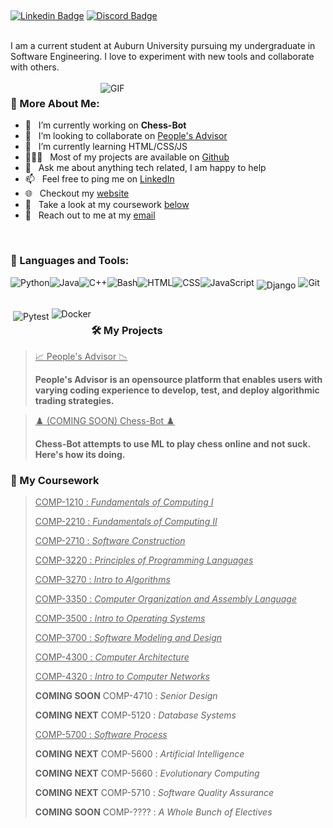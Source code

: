 ![Personal Site](./dark-mode.png#gh-dark-mode-only|href=https://willhumphlett.com)
![Personal Site](./light-mode.png#gh-light-mode-only|href=https://willhumphlett.com)

[![Linkedin Badge](https://img.shields.io/badge/LinkedIn-0077B5?style=for-the-badge&logo=linkedin&logoColor=white)](https://www.linkedin.com/in/WillHumphlett/)
[![Discord Badge](https://img.shields.io/badge/Discord-7289DA?style=for-the-badge&logo=discord&logoColor=white)](https://discordapp.com/users/yotta#4099/)

<br/>
I am a current student at Auburn University pursuing my undergraduate in Software Engineering. I love to experiment with new tools and collaborate with others. 
<br/>
<br/>

<img align="right" alt="GIF" src="https://media.giphy.com/media/SWoSkN6DxTszqIKEqv/giphy.gif" width="360px"/>
  
### 🧐 More About Me:

- 🔭 &nbsp; I’m currently working on **Chess-Bot**
- 🤝 &nbsp; I’m looking to collaborate on [People's Advisor](https://github.com/wumphlett/Peoples-Advisor)
- 🌱 &nbsp; I’m currently learning HTML/CSS/JS  
- 👨🏻‍💻 &nbsp; Most of my projects are available on [Github](https://github.com/wumphlett?tab=repositories)
- 💬 &nbsp; Ask me about anything tech related, I am happy to help  
- 📫 &nbsp; Feel free to ping me on [LinkedIn](https://www.linkedin.com/in/WillHumphlett/)
- 🌐 &nbsp; Checkout my [website](https://willhumphlett.com/)
- 🏫 &nbsp; Take a look at my coursework [below](https://github.com/wumphlett#-my-coursework)
- 📧️ &nbsp; Reach out to me at my [email](mailto:will@humphlett.net)

<br>

### 🔨 Languages and Tools:
<a href="https://www.python.org" target="_blank"><img align="left" alt="Python" height="42px" src="https://raw.githubusercontent.com/rahul-jha98/github_readme_icons/main/language_and_tools/square/python/python.svg"></a>
<a href="https://www.java.com" target="_blank"><img align="left" alt="Java" height="42px" src="https://raw.githubusercontent.com/rahul-jha98/github_readme_icons/main/language_and_tools/square/java/java.svg"></a>
<a href="https://www.cplusplus.org/" target="_blank"><img align="left" alt="C++" height="42px" src="https://raw.githubusercontent.com/rahul-jha98/github_readme_icons/main/language_and_tools/square/c++/c++.svg"></a>
<a href="https://www.gnu.org/software/bash/" target="_blank"><img align="left" alt="Bash" height="42px" src="https://raw.githubusercontent.com/rahul-jha98/github_readme_icons/main/language_and_tools/square/bash/bash-colored.svg"></a>
<a href="https://html.spec.whatwg.org/" target="_blank"> <img align="left" alt="HTML" height="42px"  src="https://raw.githubusercontent.com/rahul-jha98/github_readme_icons/main/language_and_tools/square/html/html.svg"> </a>
<a href="https://www.w3.org/Style/CSS/" target="_blank"> <img align="left" alt="CSS" height="42px"  src="https://raw.githubusercontent.com/rahul-jha98/github_readme_icons/main/language_and_tools/square/css/css.svg"> </a>
<a href="https://developer.mozilla.org/en-US/docs/Web/JavaScript" target="_blank"> <img align="left" alt="JavaScript" height="42px"  src="https://raw.githubusercontent.com/rahul-jha98/github_readme_icons/main/language_and_tools/square/javascript/javascript.svg"></a>
<a href="https://www.djangoproject.com/" target="_blank"> <img alt="Django" style="padding: 4px" src="https://seeklogo.com/images/D/django-logo-4C5ECF7036-seeklogo.com.png" align="left" alt="git" height='42px'/></a>
<a href="https://git-scm.com/" target="_blank"> <img src="https://raw.githubusercontent.com/rahul-jha98/github_readme_icons/main/language_and_tools/square/git-scm/git-scm.svg" align="left" alt="Git" height='42px'/></a>
<a href="https://docs.pytest.org/en/6.2.x/" target="_blank"> <img alt="Pytest" style="padding: 4px" src="https://bruhin.software/img/logos/pytest.svg" align="left" height='42px'/></a>
<a href="https://www.docker.com/" target="_blank"> <img alt="Docker" height="42px" src="https://raw.githubusercontent.com/rahul-jha98/github_readme_icons/main/language_and_tools/square/docker/docker.svg" align="left"/></a>

<br>
<br>
<br>

### 🛠️ My Projects
> <a href="https://github.com/wumphlett/Peoples-Advisor" target="_blank" style="text-decorations:none; color:inherit;">📈 People's Advisor 📉</a>
> 
> **People's Advisor is an opensource platform that enables users with varying coding experience to develop, test, and deploy algorithmic trading strategies.**
  
> <a href="" target="_blank" style="text-decorations:none; color:inherit;">♟️ (COMING SOON) Chess-Bot ♟️</a>
> 
> **Chess-Bot attempts to use ML to play chess online and not suck. Here's how its doing.**

### 📓 My Coursework
> <a href="https://github.com/wumphlett/COMP-1210" target="_blank" style="text-decorations:none; color:inherit;">COMP-1210 : _Fundamentals of Computing I_</a>
> 
> <a href="https://github.com/wumphlett/COMP-2210" target="_blank" style="text-decorations:none; color:inherit;">COMP-2210 : _Fundamentals of Computing II_</a>
> 
> <a href="https://github.com/wumphlett/COMP-2710" target="_blank" style="text-decorations:none; color:inherit;">COMP-2710 : _Software Construction_</a>
> 
> <a href="https://github.com/wumphlett/COMP-3220" target="_blank" style="text-decorations:none; color:inherit;">COMP-3220 : _Principles of Programming Languages_</a>
>
> <a href="https://github.com/wumphlett/COMP-3270" target="_blank" style="text-decorations:none; color:inherit;">COMP-3270 : _Intro to Algorithms_</a>
> 
> <a href="https://github.com/wumphlett/COMP-3350" target="_blank" style="text-decorations:none; color:inherit;">COMP-3350 : _Computer Organization and Assembly Language_</a>
> 
> <a href="https://github.com/wumphlett/COMP-3500" target="_blank" style="text-decorations:none; color:inherit;">COMP-3500 : _Intro to Operating Systems_</a>
> 
> <a href="https://github.com/wumphlett/COMP-3700" target="_blank" style="text-decorations:none; color:inherit;">COMP-3700 : _Software Modeling and Design_</a>
> 
> <a href="https://github.com/wumphlett/COMP-4300" target="_blank" style="text-decorations:none; color:inherit;">COMP-4300 : _Computer Architecture_</a>
> 
> <a href="https://github.com/wumphlett/COMP-4320" target="_blank" style="text-decorations:none; color:inherit;">COMP-4320 : _Intro to Computer Networks_</a>
>
> **COMING SOON** COMP-4710 : _Senior Design_
>
> **COMING NEXT** COMP-5120 : _Database Systems_
> 
> <a href="https://github.com/wumphlett/COMP-5700" target="_blank" style="text-decorations:none; color:inherit;">COMP-5700 : _Software Process_</a>
>
> **COMING NEXT** COMP-5600 : _Artificial Intelligence_
>
> **COMING NEXT** COMP-5660 : _Evolutionary Computing_
> 
> **COMING NEXT** COMP-5710 : _Software Quality Assurance_
> 
> **COMING SOON** COMP-???? : _A Whole Bunch of Electives_


<!--
### 📊 Github Stats
<a href='https://github.com/wumphlett/github-stats-transparent'>
  
![Stats Overview](https://raw.githubusercontent.com/wumphlett/github-stats-transparent/output/generated/overview.svg)
![Most Used Languages](https://raw.githubusercontent.com/wumphlett/github-stats-transparent/output/generated/languages.svg)

</a>
<br>
-!>

